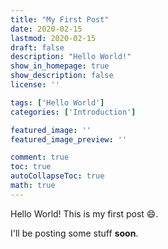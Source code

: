 ```yaml
---
title: "My First Post"
date: 2020-02-15
lastmod: 2020-02-15
draft: false
description: "Hello World!"
show_in_homepage: true
show_description: false
license: ''

tags: ['Hello World']
categories: ['Introduction']

featured_image: ''
featured_image_preview: ''

comment: true
toc: true
autoCollapseToc: true
math: true
---
```


Hello World! This is my first post :smile:.

I'll be posting some stuff **soon**.
